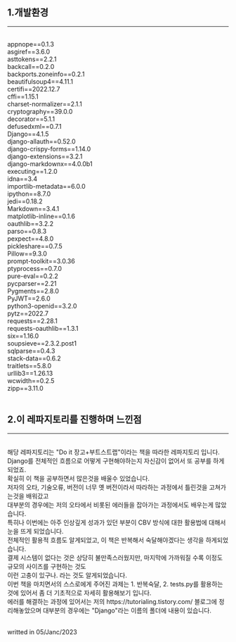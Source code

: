 ## 1.개발환경
<hr>
<br>
appnope==0.1.3<br>
asgiref==3.6.0<br>
asttokens==2.2.1<br>
backcall==0.2.0<br>
backports.zoneinfo==0.2.1<br>
beautifulsoup4==4.11.1<br>
certifi==2022.12.7<br>
cffi==1.15.1<br>
charset-normalizer==2.1.1<br>
cryptography==39.0.0<br>
decorator==5.1.1<br>
defusedxml==0.7.1<br>
Django==4.1.5<br>
django-allauth==0.52.0<br>
django-crispy-forms==1.14.0<br>
django-extensions==3.2.1<br>
django-markdownx==4.0.0b1<br>
executing==1.2.0<br>
idna==3.4<br>
importlib-metadata==6.0.0<br>
ipython==8.7.0<br>
jedi==0.18.2<br>
Markdown==3.4.1<br>
matplotlib-inline==0.1.6<br>
oauthlib==3.2.2<br>
parso==0.8.3<br>
pexpect==4.8.0<br>
pickleshare==0.7.5<br>
Pillow==9.3.0<br>
prompt-toolkit==3.0.36<br>
ptyprocess==0.7.0<br>
pure-eval==0.2.2<br>
pycparser==2.21<br>
Pygments==2.8.0<br>
PyJWT==2.6.0<br>
python3-openid==3.2.0<br>
pytz==2022.7<br>
requests==2.28.1<br>
requests-oauthlib==1.3.1<br>
six==1.16.0<br>
soupsieve==2.3.2.post1<br>
sqlparse==0.4.3<br>
stack-data==0.6.2<br>
traitlets==5.8.0<br>
urllib3==1.26.13<br>
wcwidth==0.2.5<br>
zipp==3.11.0<br>
<br>

## 2.이 레파지토리를 진행하며 느낀점
<hr>
<br>
해당 레파지토리는 "Do it 장고+부트스트랩"이라는 책을 따라한 레파지토리 입니다.<br>
Django를 전체적인 흐름으로 어떻게 구현해야하는지 자신감이 없어서 또 공부를 하게되었죠.<br>
확실히 이 책을 공부하면서 많은것을 배울수 있었습니다.<br>
저자의 오타, 기술오류, 버전이 너무 옛 버전이라서 따라하는 과정에서 틀린것을 고쳐가는것을 배워갔고<br>
대부분의 경우에는 저의 오타에서 비롯된 에러들을 잡아가는 과정에서도 배우는게 많았습니다.<br>
특히나 이번에는 아주 인상깊게 성과가 있던 부분이 CBV 방식에 대한 활용법에 대해서 눈을 뜨게 되었습니다.<br>
전체적인 활용적 흐름도 알게되었고, 이 책은 반복해서 숙달해야겠다는 생각을 하게되었습니다.<br>
결제 시스템이 없다는 것은 상당히 불만족스러웠지만, 마지막에 가까워질 수록 이정도 규모의 사이즈를 구현하는 것도<br>
이런 고충이 있구나. 라는 것도 알게되었습니다.<br>
이번 책을 마치면서의 스스로에게 주어진 과제는 1. 반복숙달, 2. tests.py를 활용하는 것에 있어서 좀 더 기초적으로 자세히 활용해보기 입니다.<br>
에러를 해결하는 과정에 있어서는 저의 https://tutorialing.tistory.com/ 블로그에 정리해놓았으며 대부분의 경우에는 "Django"라는 이름의 폴더에 내용이 있습니다.
<br><br>

writted in 05/Janc/2023